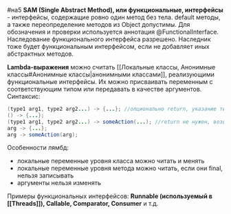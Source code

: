 #на5
**SAM (Single Abstract Method), или функциональные, интерфейсы** - интерфейсы, содержащие ровно один метод без тела. default методы, а также переопределение методов из Object допустимы. Для обозначения и проверки используется аннотация @FunctionalInterface. Наследование функционального интерфейса разрешено. Наследник тоже будет функциональным интерфейсом, если не добавляет иных абстрактных методов.

**Lambda-выражения** можно считать [[Локальные классы, Анонимные классы#Анонимные классы|анонимными классами]], реализующими функциональные интерфейсы. Их можно присваивать переменным с соответствующим типом или передавать в качестве аргументов.
Синтаксис: 
```java
(type1 arg1, type2 arg2...) -> {...}; //опционально return, указание типов опционально
() -> {...};
(type1 arg1, type2 arg2...) -> someAction(...); //return не нужен, возвращается результат someAction
arg -> {...};
arg -> someAction(arg);
```
Особенности лямбд:
* локальные переменные уровня класса можно читать и менять
* локальные переменные уровня метода можно читать, если они final, нельзя записывать
* аргументы нельзя изменять

Примеры функциональных интерфейсов: **Runnable (используемый в [[Threads]]), Callable, Comparator, Consumer** и т.д.